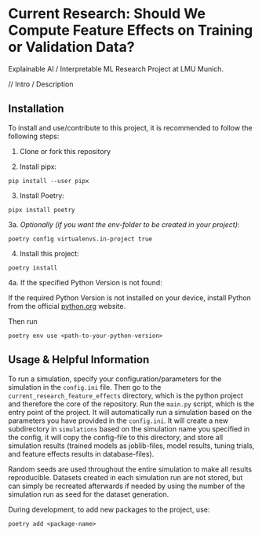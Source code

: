 # Current Research: Should We Compute Feature Effects on Training or Validation Data?

Explainable AI / Interpretable ML Research Project at LMU Munich.

// Intro / Description

## Installation
To install and use/contribute to this project, it is recommended to follow the following steps:

1. Clone or fork this repository

2. Install pipx:
```
pip install --user pipx
```

3. Install Poetry:
```
pipx install poetry
```

3a. *Optionally (if you want the env-folder to be created in your project)*:
```
poetry config virtualenvs.in-project true
```

4. Install this project:
```
poetry install
```

4a. If the specified Python Version is not found:

If the required Python Version is not installed on your device, install Python from the official [python.org](https://www.python.org/downloads) website.

Then run
```
poetry env use <path-to-your-python-version>
```

## Usage & Helpful Information

To run a simulation, specify your configuration/parameters for the simulation in the `config.ini` file. Then go to the `current_research_feature_effects` directory, which is the python project and therefore the core of the repository. Run the `main.py` script, which is the entry point of the project. It will automatically run a simulation based on the parameters you have provided in the `config.ini`. It will create a new subdirectory in `simulations` based on the simulation name you specified in the config, it will copy the config-file to this directory, and store all simulation results (trained models as joblib-files, model results, tuning trials, and feature effects results in database-files).

Random seeds are used throughout the entire simulation to make all results reproducible. Datasets created in each simulation run are not stored, but can simply be recreated afterwards if needed by using the number of the simulation run as seed for the dataset generation.

During development, to add new packages to the project, use:
```
poetry add <package-name>
```
